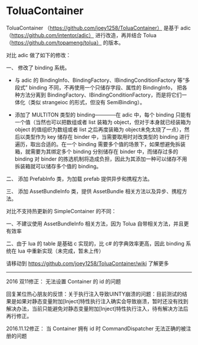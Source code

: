 # ToluaContainer 

ToluaContainer （https://github.com/joey1258/ToluaContainer） 是基于 adic （https://github.com/intentor/adic） 进行改造，再并结合 Tolua （https://github.com/topameng/tolua） 的版本。

对比 adic 做了如下的修改：

一、 修改了 binding 系统。

* 与 adic 的 BindingInfo、BindingFactory、IBindingConditionFactory 等“多段式” binding 不同，不再使用一个只储存字段、属性的 BindingInfo， 把各种方法分离到 BindingFactory、IBindingConditionFactory，而是将它们一体化（类似 strangeioc 的形式，但没有 SemiBinding）。

* 添加了 MULTITON 类型的 binding————在 adic 中，每个 binding 只能有一个值（当然也可以把数组或者 list 装箱为 object，但对于本身就已经装箱为 object 的值组织为数组或者 list 之后再度装箱为 object未免太绕了一点），然后以类型作为 key 储存在 binder 中，当需要取用时对改类型的 binding 进行遍历，取出合适的。在一个 binding 需要多个值的场景下，如果想避免拆装箱，就需要为其绑定多个 binding 分别储存在 binder 中，而储存过多的 binding 对 binder 的拣选机制将造成负担，因此为其添加一种可以储存不用拆装箱就可以储存多个值的 binding。

二、 添加 PrefabInfo 类，为加载 prefab 提供异步和携程方法。

三、 添加 AssetBundleInfo 类，提供 AssetBundle 相关方法以及异步、携程方法。

对比不支持热更新的 SimpleContainer 的不同：

一、不建议使用 AssetBundleInfo 相关方法，因为 Tolua 自带相关方法，并且更有效率

二、由于 lua 的 table 是基础 c 实现的，比 c# 的字典效率更高，因此 binding 系统在 lua 中重新实现（未完成，暂未上传）

请移动到 https://github.com/joey1258/ToluaContainer/wiki 了解更多

*****************************************************************************
2016 双11修正：
无法设置 Container 的 id 的问题

回复某位热心朋友的反馈：关于执行注入导致UINTY崩溃的问题：目前测试的结果是如果对静态变量附加[Inject]特性执行注入确实会导致崩溃，暂时还没有找到解决办法，当前只能避免对静态变量附加[Inject]特性执行注入，待有解决方法后再行修正。

2016.11.12修正：
当 Container 拥有 id 时 CommandDispatcher 无法正确的被注册的问题
